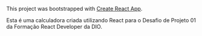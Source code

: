 This project was bootstrapped with [Create React App](https://github.com/facebookincubator/create-react-app).

Esta é uma calculadora criada utilizando React para o Desafio de Projeto 01 da Formação React Developer da DIO.